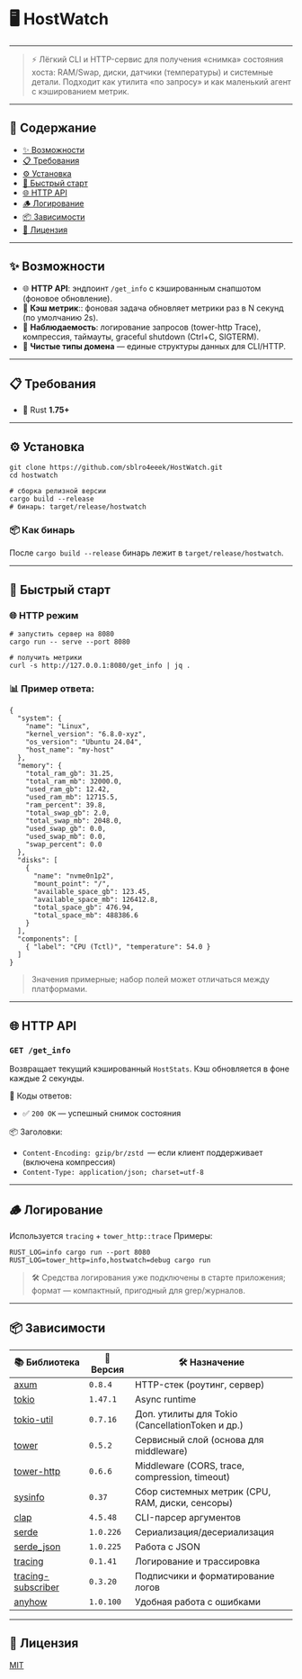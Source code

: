 # 🖥️ HostWatch

---

> ⚡ Лёгкий CLI и HTTP-сервис для получения «снимка» состояния хоста: RAM/Swap, диски, датчики (температуры) и системные детали. Подходит как утилита «по запросу» и как маленький агент c кэшированием метрик.

---

## 📑 Содержание
- [✨ Возможности](#-возможности)
- [📋 Требования](#-требования)
- [⚙️ Установка](#-установка)
- [🚀 Быстрый старт](#-быстрый-старт)
- [🌐 HTTP API](#-http-api)
- [🪵 Логирование](#-логирование)
- [📦 Зависимости](#-зависимости)
- [📜 Лицензия](#-лицензия)

---

## ✨ Возможности

- 🌐 **HTTP API**: эндпоинт `/get_info` с кэшированным снапшотом (фоновое обновление).
- 🧠 **Кэш метрик**:: фоновая задача обновляет метрики раз в N секунд (по умолчанию 2s).
- 🧱 **Наблюдаемость**: логирование запросов (tower-http Trace), компрессия, таймауты, graceful shutdown (Ctrl+C, SIGTERM).
- 🧩 **Чистые типы домена** — единые структуры данных для CLI/HTTP.

---

## 📋 Требования
- 🦀 Rust **1.75+**

---

## ⚙️ Установка
```
git clone https://github.com/sblro4eeek/HostWatch.git
cd hostwatch

# сборка релизной версии
cargo build --release
# бинарь: target/release/hostwatch

```
### 📦 Как бинарь
После `cargo build --release` бинарь лежит в `target/release/hostwatch`.

---

## 🚀 Быстрый старт
### 🌐 HTTP режим
```
# запустить сервер на 8080
cargo run -- serve --port 8080

# получить метрики
curl -s http://127.0.0.1:8080/get_info | jq .
```

### 📊 Пример ответа:
```
{
  "system": {
    "name": "Linux",
    "kernel_version": "6.8.0-xyz",
    "os_version": "Ubuntu 24.04",
    "host_name": "my-host"
  },
  "memory": {
    "total_ram_gb": 31.25,
    "total_ram_mb": 32000.0,
    "used_ram_gb": 12.42,
    "used_ram_mb": 12715.5,
    "ram_percent": 39.8,
    "total_swap_gb": 2.0,
    "total_swap_mb": 2048.0,
    "used_swap_gb": 0.0,
    "used_swap_mb": 0.0,
    "swap_percent": 0.0
  },
  "disks": [
    {
      "name": "nvme0n1p2",
      "mount_point": "/",
      "available_space_gb": 123.45,
      "available_space_mb": 126412.8,
      "total_space_gb": 476.94,
      "total_space_mb": 488386.6
    }
  ],
  "components": [
    { "label": "CPU (Tctl)", "temperature": 54.0 }
  ]
}
```
> Значения примерные; набор полей может отличаться между платформами.

---

## 🌐 HTTP API
### `GET /get_info`
Возвращает текущий кэшированный `HostStats`. Кэш обновляется в фоне каждые 2 секунды.

📡 Коды ответов:
- ✅ `200 OK` — успешный снимок состояния

📦 Заголовки:

- `Content-Encoding: gzip/br/zstd `— если клиент поддерживает (включена компрессия)
- `Content-Type: application/json; charset=utf-8`
---

## 🪵 Логирование
Используется `tracing` + `tower_http::trace`
Примеры:
```
RUST_LOG=info cargo run --port 8080
RUST_LOG=tower_http=info,hostwatch=debug cargo run
```
> 🛠️ Средства логирования уже подключены в старте приложения; формат — компактный, пригодный для grep/журналов.

---

## 📦 Зависимости

| 📚 Библиотека             | 🔖 Версия  | 🛠️ Назначение                                    |
|-------------------------|---------|-----------------------------------------------|
| [axum](https://crates.io/crates/axum)               | `0.8.4`   | HTTP-стек (роутинг, сервер)                   |
| [tokio](https://crates.io/crates/tokio)             | `1.47.1`     | Async runtime                                 |
| [tokio-util](https://crates.io/crates/tokio-util)   | `0.7.16`   | Доп. утилиты для Tokio (CancellationToken и др.) |
| [tower](https://crates.io/crates/tower)             | `0.5.2`   | Сервисный слой (основа для middleware)        |
| [tower-http](https://crates.io/crates/tower-http)   | `0.6.6`   | Middleware (CORS, trace, compression, timeout)|
| [sysinfo](https://crates.io/crates/sysinfo)         | `0.37`  | Сбор системных метрик (CPU, RAM, диски, сенсоры) |
| [clap](https://crates.io/crates/clap)               | `4.5.48`     | CLI-парсер аргументов                         |
| [serde](https://crates.io/crates/serde)             | `1.0.226`     | Сериализация/десериализация                   |
| [serde_json](https://crates.io/crates/serde_json)   | `1.0.225`     | Работа с JSON                                 |
| [tracing](https://crates.io/crates/tracing)         | `0.1.41`   | Логирование и трассировка                     |
| [tracing-subscriber](https://crates.io/crates/tracing-subscriber) | `0.3.20` | Подписчики и форматирование логов             |
| [anyhow](https://crates.io/crates/anyhow)           | `1.0.100`     | Удобная работа с ошибками                     |

---

## 📜 Лицензия

[MIT](https://opensource.org/licenses/MIT)